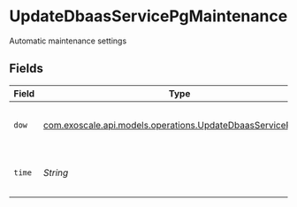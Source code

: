 # UpdateDbaasServicePgMaintenance

Automatic maintenance settings


## Fields

| Field                                                                                                            | Type                                                                                                             | Required                                                                                                         | Description                                                                                                      |
| ---------------------------------------------------------------------------------------------------------------- | ---------------------------------------------------------------------------------------------------------------- | ---------------------------------------------------------------------------------------------------------------- | ---------------------------------------------------------------------------------------------------------------- |
| `dow`                                                                                                            | [com.exoscale.api.models.operations.UpdateDbaasServicePgDow](../../models/operations/UpdateDbaasServicePgDow.md) | :heavy_check_mark:                                                                                               | Day of week for installing updates                                                                               |
| `time`                                                                                                           | *String*                                                                                                         | :heavy_check_mark:                                                                                               | Time for installing updates, UTC                                                                                 |